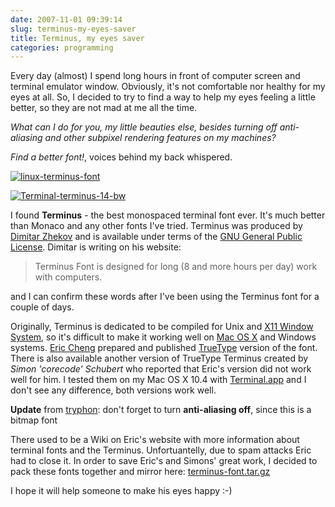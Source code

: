 ```yaml
---
date: 2007-11-01 09:39:14
slug: terminus-my-eyes-saver
title: Terminus, my eyes saver
categories: programming
---
```


Every day (almost) I spend long hours in front of computer screen and terminal emulator window. Obviously, it's not comfortable nor healthy for my eyes at all. So, I decided to try to find a way to help my eyes feeling a little better, so they are not mad at me all the time.





_What can I do for you, my little beauties else, besides turning off anti-aliasing and other subpixel rendering features on my machines?_





_Find a better font!_, voices behind my back whispered.









[![linux-terminus-font](http://farm3.static.flickr.com/2241/1812485011_55686cda81_t.jpg)](http://www.flickr.com/photos/mloskot/1812485011/)




[![Terminal-terminus-14-bw](http://farm3.static.flickr.com/2093/1797621051_101d5b2397_t.jpg)](http://www.flickr.com/photos/mloskot/1797621051/)





I found **Terminus** - the best monospaced terminal font ever. It's much better than Monaco and any other fonts I've tried. Terminus was produced by [Dimitar Zhekov](http://www.is-vn.bg/hamster/jimmy-en.html) and is available under terms of the [GNU General Public License](http://www.opensource.org/licenses/gpl-license.php). Dimitar is writing on his website:


> Terminus Font is designed for long (8 and more hours per day) work with computers.


and I can confirm these words after I've been using the Terminus font for a couple of days.


 


Originally, Terminus is dedicated to be compiled for Unix and [X11 Window System](http://en.wikipedia.org/wiki/X11), so it's difficult to make it working well on [Mac OS X](http://en.wikipedia.org/wiki/Mac_OS_X) and Windows systems. [Eric Cheng](http://fractal.csie.org/~eric/wiki/Terminus_font) prepared and published [TrueType](http://en.wikipedia.org/wiki/TrueType) version of the font. There is also available another version of TrueType Terminus created by _Simon 'corecode' Schubert_ who reported that Eric's version did not work well for him. I tested them on my Mac OS X 10.4 with [Terminal.app](http://en.wikipedia.org/wiki/Terminal_(application)) and I don't see any difference, both versions work well.





**Update** from [tryphon](/?p=223#comment-2302): don't forget to turn **anti-aliasing off**, since this is a bitmap font





There used to be a Wiki on Eric's website with more information about terminal fonts and the Terminus. Unfortuantelly, due to spam attacks Eric had to close it. In order to save Eric's and Simons' great work, I decided to pack these fonts together and mirror here: [terminus-font.tar.gz](/download/tools/terminus-font.tar.gz)





I hope it will help someone to make his eyes happy :-)
